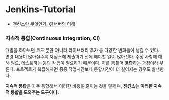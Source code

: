 # Jenkins-Tutorial

- [젠킨스란 무엇인가, CI서버의 이해](http://www.itworld.co.kr/news/107527)

### 지속적 통합(Continuous Integration, CI)

개발을 하다보면 코드 뿐만 아니라 라이브러리 추가 등 다양한 변화들이 생길 수 있다. 변경 내용이 많아질수록 저장소에 제출하기 전에 해야할 일이 많아진다. 수정 사항에 대해 빌드, 테스트하는 등의 작업이 필요하기 때문이다. 이를 통틀어 **통합**하는 과정이라 부른다. 프로젝트가 복잡해지면 종종 작업시간보다 통합시간이 더 길어지는 경우도 발생한다.

**지속적 통합**은 자주 통합해서 이러한 비용을 줄이는 것을 말하며, **젠킨스는 이러한 지속적 통합을 도와주는 도구이다.**

